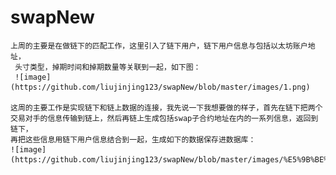 # swapNew
    上周的主要是在做链下的匹配工作，这里引入了链下用户，链下用户信息与包括以太坊账户地址，
     头寸类型，掉期时间和掉期数量等关联到一起，如下图：
     ![image](https://github.com/liujinjing123/swapNew/blob/master/images/1.png)

    这周的主要工作是实现链下和链上数据的连接，我先说一下我想要做的样子，首先在链下把两个
    交易对手的信息传输到链上，然后再链上生成包括swap子合约地址在内的一系列信息，返回到链下，
    再把这些信息用链下用户信息结合到一起，生成如下的数据保存进数据库：
    ![image](https://github.com/liujinjing123/swapNew/blob/master/images/%E5%9B%BE%E7%89%872.png)

